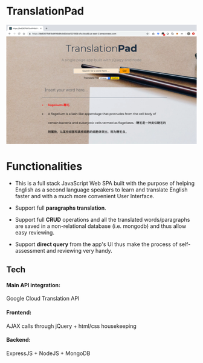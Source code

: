 # TranslationPad
![Test image](https://github.com/HarveyYifanLi/TranslationApp/blob/master/application.png)

# Functionalities
* This is a full stack JavaScript Web SPA built with the purpose of 
helping English as a second language speakers to learn and translate English
faster and with a much more convenient User Interface.

* Support full __paragraphs translation__.

* Support full __CRUD__ operations and all the translated words/paragraphs are saved 
in a non-relational database (i.e. mongodb) and thus allow easy reviewing.

* Support __direct query__ from the app's UI thus make the process of self-assessment and
reviewing very handy.

## Tech

#### Main API integration: 
Google Cloud Translation API 
#### Frontend: 
AJAX calls through jQuery + html/css housekeeping
#### Backend: 
ExpressJS + NodeJS + MongoDB
